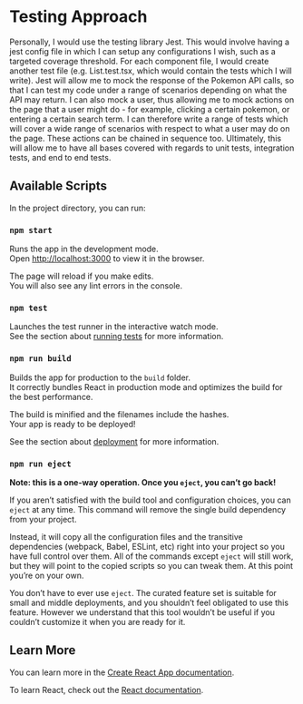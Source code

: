 # Testing Approach

Personally, I would use the testing library Jest. This would involve having a jest config file in which I can setup any configurations I wish, 
such as a targeted coverage threshold. For each component file, I would create another test file
(e.g. List.test.tsx, which would contain the tests which I will write). Jest will allow me to mock the response of the Pokemon API calls,
so that I can test my code under a range of scenarios depending on what the API may return. I can also mock a user, thus allowing me to mock
actions on the page that a user might do - for example, clicking a certain pokemon, or entering a certain search term. I can therefore write a range
of tests which will cover a wide range of scenarios with respect to what a user may do on the page. These actions can be chained in sequence too.
Ultimately, this will allow me to have all bases covered with regards to unit tests, integration tests, and end to end tests.

## Available Scripts

In the project directory, you can run:

### `npm start`

Runs the app in the development mode.\
Open [http://localhost:3000](http://localhost:3000) to view it in the browser.

The page will reload if you make edits.\
You will also see any lint errors in the console.

### `npm test`

Launches the test runner in the interactive watch mode.\
See the section about [running tests](https://facebook.github.io/create-react-app/docs/running-tests) for more information.

### `npm run build`

Builds the app for production to the `build` folder.\
It correctly bundles React in production mode and optimizes the build for the best performance.

The build is minified and the filenames include the hashes.\
Your app is ready to be deployed!

See the section about [deployment](https://facebook.github.io/create-react-app/docs/deployment) for more information.

### `npm run eject`

**Note: this is a one-way operation. Once you `eject`, you can’t go back!**

If you aren’t satisfied with the build tool and configuration choices, you can `eject` at any time. This command will remove the single build dependency from your project.

Instead, it will copy all the configuration files and the transitive dependencies (webpack, Babel, ESLint, etc) right into your project so you have full control over them. All of the commands except `eject` will still work, but they will point to the copied scripts so you can tweak them. At this point you’re on your own.

You don’t have to ever use `eject`. The curated feature set is suitable for small and middle deployments, and you shouldn’t feel obligated to use this feature. However we understand that this tool wouldn’t be useful if you couldn’t customize it when you are ready for it.

## Learn More

You can learn more in the [Create React App documentation](https://facebook.github.io/create-react-app/docs/getting-started).

To learn React, check out the [React documentation](https://reactjs.org/).
